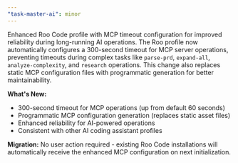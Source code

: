 ```yaml
---
"task-master-ai": minor
---
```


Enhanced Roo Code profile with MCP timeout configuration for improved reliability during long-running AI operations. The Roo profile now automatically configures a 300-second timeout for MCP server operations, preventing timeouts during complex tasks like `parse-prd`, `expand-all`, `analyze-complexity`, and `research` operations. This change also replaces static MCP configuration files with programmatic generation for better maintainability.

**What's New:**
- 300-second timeout for MCP operations (up from default 60 seconds)
- Programmatic MCP configuration generation (replaces static asset files)
- Enhanced reliability for AI-powered operations
- Consistent with other AI coding assistant profiles

**Migration:** No user action required - existing Roo Code installations will automatically receive the enhanced MCP configuration on next initialization.